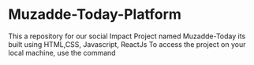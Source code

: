 # Muzadde-Today-Platform
This a repository for our social Impact Project named Muzadde-Today
its built using HTML,CSS, Javascript, ReactJs
To access the project on your local machine, use the command <git clone link>
